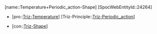 ﻿---
type: TrizContradiction
aliases:
- Temperature+Periodic_action-Shape
license: CC BY-SA 4.0
copyright: https://github.com/SpocWeb
IsDeleted: false
IsReadOnly: false
Confidential: public
tags: 
- Triz/Contradiction
---
[name::Temperature+Periodic_action-Shape]
[SpocWebEntityId::24264]
+ [pro::[Triz-Temperature](tech/Triz/Parameter/Triz-Temperature.md)]
[Triz-Principle::[Triz-Periodic_action](tech/Triz/Principle/Triz-Periodic_action.md)]
- [con::[Triz-Shape](tech/Triz/Parameter/Triz-Shape.md)]

